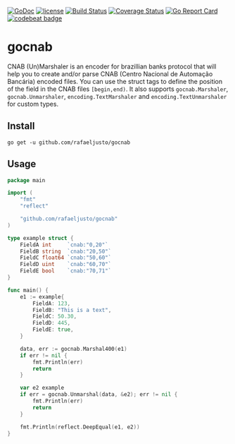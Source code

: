 [![GoDoc](https://godoc.org/github.com/rafaeljusto/gocnab?status.png)](https://godoc.org/github.com/rafaeljusto/gocnab)
[![license](http://img.shields.io/badge/license-MIT-blue.svg)](https://raw.githubusercontent.com/rafaeljusto/gocnab/master/LICENSE)
[![Build Status](https://travis-ci.org/rafaeljusto/gocnab.svg?branch=master)](https://travis-ci.org/rafaeljusto/gocnab)
[![Coverage Status](https://coveralls.io/repos/github/rafaeljusto/gocnab/badge.svg?branch=master)](https://coveralls.io/github/rafaeljusto/gocnab?branch=master)
[![Go Report Card](https://goreportcard.com/badge/github.com/rafaeljusto/gocnab)](https://goreportcard.com/report/github.com/rafaeljusto/gocnab)
[![codebeat badge](https://codebeat.co/badges/b3a4c784-49db-4e3f-81f7-c35f4e35f70a)](https://codebeat.co/projects/github-com-rafaeljusto-gocnab-master)

# gocnab

CNAB (Un)Marshaler is an encoder for brazillian banks protocol that will help
you to create and/or parse CNAB (Centro Nacional de Automação Bancária) encoded
files. You can use the struct tags to define the position of the field in the
CNAB files `[begin,end)`. It also supports `gocnab.Marshaler`,
`gocnab.Unmarshaler`, `encoding.TextMarshaler` and `encoding.TextUnmarshaler`
for custom types.

## Install

```
go get -u github.com/rafaeljusto/gocnab
```

## Usage

```go
package main

import (
	"fmt"
	"reflect"

	"github.com/rafaeljusto/gocnab"
)

type example struct {
	FieldA int     `cnab:"0,20"`
	FieldB string  `cnab:"20,50"`
	FieldC float64 `cnab:"50,60"`
	FieldD uint    `cnab:"60,70"`
	FieldE bool    `cnab:"70,71"`
}

func main() {
	e1 := example{
		FieldA: 123,
		FieldB: "This is a text",
		FieldC: 50.30,
		FieldD: 445,
		FieldE: true,
	}

	data, err := gocnab.Marshal400(e1)
	if err != nil {
		fmt.Println(err)
		return
	}

	var e2 example
	if err = gocnab.Unmarshal(data, &e2); err != nil {
		fmt.Println(err)
		return
	}

	fmt.Println(reflect.DeepEqual(e1, e2))
}
```

